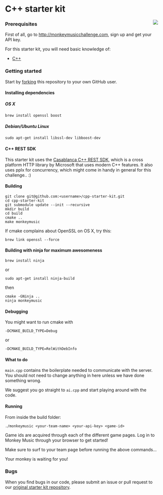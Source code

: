 # C++ starter kit

<img src="http://monkeymusicchallenge.com/images/monkey.png" align="right">

### Prerequisites

First of all, go to http://monkeymusicchallenge.com, sign up and get your API key.

For this starter kit, you will need basic knowledge of:

* [C++](http://cppreference.com/)

### Getting started

Start by [forking](https://github.com/parbo/cpp-starter-kit/fork)
this repository to your own GitHub user.

#### Installing dependencies
##### OS X
    brew install openssl boost

##### Debian/Ubuntu Linux
    sudo apt-get install libssl-dev libboost-dev

#### C++ REST SDK
This starter kit uses the [Casablanca C++ REST SDK](https://casablanca.codeplex.com/), which is a cross platform HTTP library by Microsoft that uses modern C++ features. It also uses pplx for concurrency, which might come in handy in general for this challenge.. :)

#### Building
    git clone git@github.com:<username>/cpp-starter-kit.git
    cd cpp-starter-kit
    git submodule update --init --recursive
    mkdir build
    cd build
    cmake ..
    make monkeymusic

If cmake complains about OpenSSL on OS X, try this:

    brew link openssl --force

#### Building with ninja for maximum awesomeness
    brew install ninja

or

    sudo apt-get install ninja-build

then

    cmake -GNinja ..
    ninja monkeymusic

#### Debugging
You might want to run cmake with

    -DCMAKE_BUILD_TYPE=Debug

or

    -DCMAKE_BUILD_TYPE=RelWithDebInfo

#### What to do
`main.cpp` contains the boilerplate needed to communicate with the server. You should not need to change anything in here unless we have done something wrong.

We suggest you go straight to `ai.cpp` and start playing around with the code.

#### Running
From inside the build folder:

    ./monkeymusic <your-team-name> <your-api-key> <game-id>

Game ids are acquired through each of the different game pages. Log in to Monkey Music through your browser to get started!

Make sure to surf to your team page before running the above commands...

Your monkey is waiting for you!

### Bugs

When you find bugs in our code, please submit an issue or pull request to our [original starter kit repository](https://github.com/parbo/cpp-starter-kit).
